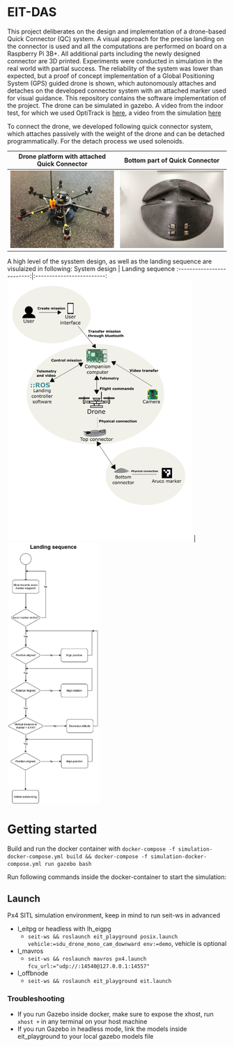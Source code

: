 # EIT-DAS
This project deliberates on the design and implementation of a drone-based
Quick Connector (QC) system. A visual approach for the precise landing on the connector is used and all the computations are performed on board on a Raspberry Pi 3B+. All
additional parts including the newly designed connector are 3D printed.
Experiments were conducted in simulation in the real world with partial
success. The reliability of the system was lower than expected, but a
proof of concept implementation of a Global Positioning System (GPS)
guided drone is shown, which autonomously attaches and detaches on
the developed connector system with an attached marker used for visual
guidance. This repository contains the software implementation of the project. The drone can be simulated in gazebo. 
A video from the indoor test, for which we used OptiTrack is [here](https://youtu.be/hyc7kXy4a8c), a video from the simulation [here](https://youtu.be/xp5y24glsds)

To connect the drone, we developed following quick connector system, which attaches passively with the weight of the drone and can be detached programmatically. For the detach process we used solenoids.


Drone platform with attached Quick Connector             |  Bottom part of Quick Connector
:-------------------------:|:-------------------------:
 <img src="Images/signal-2021-11-18-143342_002.jpeg" width="640" /> |  <img src="Images/QC_Bottom.jpg" width="640" /> 

A high level of the sysstem design, as well as the landing sequence are visulaized in following:
System design             |  Landing sequence
:-------------------------:|:-------------------------:
<img src="Images/System_design.png" height="600" />  |  <img src="Images/Landing%20sequence.png" height="600" />
# Getting started
Build and run the docker container with `docker-compose -f simulation-docker-compose.yml build && docker-compose -f simulation-docker-compose.yml run gazebo bash`

Run following commands inside the docker-container to start the simulation:
## Launch
Px4 SITL simulation environment, keep in mind to run seit-ws in advanced 
- l_eitpg or headless with lh_eigpg
    - `seit-ws && roslaunch eit_playground posix.launch vehicle:=sdu_drone_mono_cam_downward env:=demo`, vehicle is optional
- l_mavros
    - `seit-ws && roslaunch mavros px4.launch fcu_url:="udp://:14540@127.0.0.1:14557"`
- l_offbnode
    - `seit-ws && roslaunch eit_playground eit.launch`

### Troubleshooting
- If you run Gazebo inside docker, make sure to expose the xhost, run `xhost +` in any terminal on your host machine
- If you run Gazebo in headless mode, link the models inside eit_playground to your local gazebo models file
